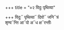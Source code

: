 +++
title = "०२ विदुः पृथिव्या"

+++
विदुः᳓ पृथिव्या᳓ दिवो᳓ जनि᳓त्रं  
शृण्व᳓न्ति आ᳓पो अ᳓ध क्ष᳓रन्तीः